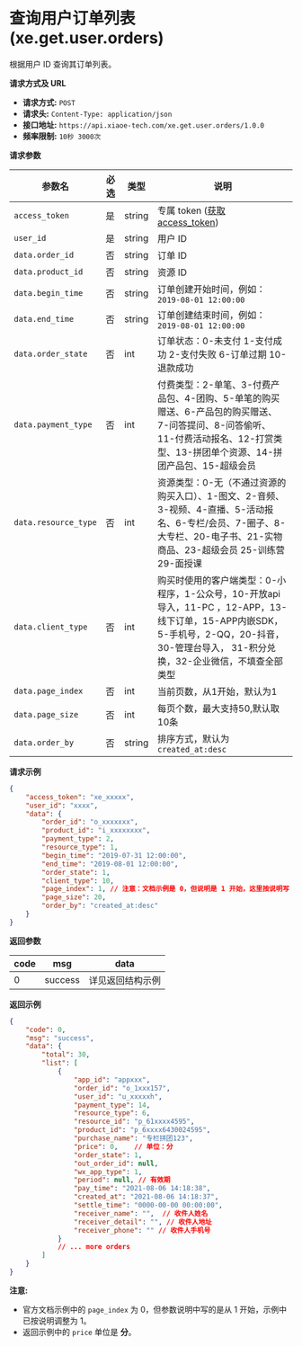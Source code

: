 # 查询用户订单列表 (xe.get.user.orders)

根据用户 ID 查询其订单列表。

**请求方式及 URL**

*   **请求方式:** `POST`
*   **请求头:** `Content-Type: application/json`
*   **接口地址:** `https://api.xiaoe-tech.com/xe.get.user.orders/1.0.0`
*   **频率限制:** `10秒 3000次`

**请求参数**

| 参数名                 | 必选 | 类型     | 说明                                                                                                                      |
| ------------------- | -- | ------ | ----------------------------------------------------------------------------------------------------------------------- |
| `access_token`      | 是  | string | 专属 token ([获取 access_token](../get_access_token.html))                                                              |
| `user_id`           | 是  | string | 用户 ID                                                                                                                   |
| `data.order_id`     | 否  | string | 订单 ID                                                                                                                   |
| `data.product_id`   | 否  | string | 资源 ID                                                                                                                   |
| `data.begin_time`   | 否  | string | 订单创建开始时间，例如：`2019-08-01 12:00:00`                                                                               |
| `data.end_time`     | 否  | string | 订单创建结束时间，例如：`2019-08-01 12:00:00`                                                                               |
| `data.order_state`  | 否  | int    | 订单状态：0-未支付 1-支付成功 2-支付失败 6-订单过期 10-退款成功                                                                 |
| `data.payment_type` | 否  | int    | 付费类型：2-单笔、3-付费产品包、4-团购、5-单笔的购买赠送、6-产品包的购买赠送、7-问答提问、8-问答偷听、11-付费活动报名、12-打赏类型、13-拼团单个资源、14-拼团产品包、15-超级会员                  |
| `data.resource_type`| 否  | int    | 资源类型：0-无（不通过资源的购买入口）、1-图文、2-音频、3-视频、4-直播、5-活动报名、6-专栏/会员、7-圈子、8-大专栏、20-电子书、21-实物商品、23-超级会员 25-训练营 29-面授课                 |
| `data.client_type`  | 否  | int    | 购买时使用的客户端类型：0-小程序，1-公众号，10-开放api导入，11-PC ，12-APP，13-线下订单，15-APP内嵌SDK，5-手机号，2-QQ，20-抖音，30-管理台导入， 31-积分兑换，32-企业微信，不填查全部类型 |
| `data.page_index`   | 否  | int    | 当前页数，从1开始，默认为1                                                                                                          |
| `data.page_size`    | 否  | int    | 每页个数，最大支持50,默认取10条                                                                                                      |
| `data.order_by`     | 否  | string | 排序方式，默认为 `created_at:desc`                                                                                                |

**请求示例**

```json
{
    "access_token": "xe_xxxxx",
    "user_id": "xxxx",
    "data": {
        "order_id": "o_xxxxxxx",
        "product_id": "i_xxxxxxxx",
        "payment_type": 2,
        "resource_type": 1,
        "begin_time": "2019-07-31 12:00:00",
        "end_time": "2019-08-01 12:00:00",
        "order_state": 1,
        "client_type": 10,
        "page_index": 1, // 注意：文档示例是 0，但说明是 1 开始，这里按说明写 1
        "page_size": 20,
        "order_by": "created_at:desc"
    }
}
```

**返回参数**

| code | msg     | data         |
| ---- | ------- | ------------ |
| 0    | success | 详见返回结构示例 |

**返回示例**

```json
{
    "code": 0,
    "msg": "success",
    "data": {
        "total": 30,
        "list": [
            {
                "app_id": "appxxx",
                "order_id": "o_1xxx157",
                "user_id": "u_xxxxxh",
                "payment_type": 14,
                "resource_type": 6,
                "resource_id": "p_61xxxx4595",
                "product_id": "p_6xxxx6430024595",
                "purchase_name": "专栏拼团123",
                "price": 0,    // 单位：分
                "order_state": 1,
                "out_order_id": null,
                "wx_app_type": 1,
                "period": null, // 有效期
                "pay_time": "2021-08-06 14:18:38",
                "created_at": "2021-08-06 14:18:37",
                "settle_time": "0000-00-00 00:00:00",
                "receiver_name": "",  // 收件人姓名
                "receiver_detail": "", // 收件人地址
                "receiver_phone": "" // 收件人手机号
            }
            // ... more orders
        ]
    }
}
```

**注意:**

*   官方文档示例中的 `page_index` 为 0，但参数说明中写的是从 1 开始，示例中已按说明调整为 1。
*   返回示例中的 `price` 单位是 **分**。